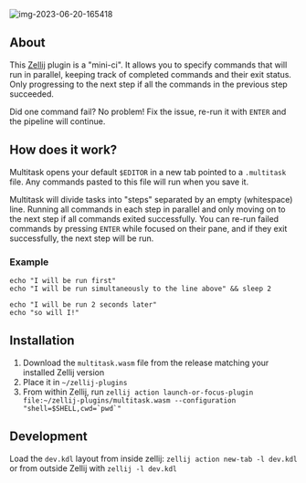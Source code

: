 ![img-2023-06-20-165418](https://github.com/imsnif/multitask/assets/795598/9877c93c-60a8-45ad-a113-354440741fd9)

## About
This [Zellij][zellij] plugin is a "mini-ci". It allows you to specify commands that will run in parallel, keeping track of completed commands and their exit status. Only progressing to the next step if all the commands in the previous step succeeded.

Did one command fail? No problem! Fix the issue, re-run it with `ENTER` and the pipeline will continue.

## How does it work?

Multitask opens your default `$EDITOR` in a new tab pointed to a `.multitask` file. Any commands pasted to this file will run when you save it. 

Multitask will divide tasks into "steps" separated by an empty (whitespace) line. Running all commands in each step in parallel and only moving on to the next step if all commands exited successfully. You can re-run failed commands by pressing `ENTER` while focused on their pane, and if they exit successfully, the next step will be run.

### Example
```
echo "I will be run first"
echo "I will be run simultaneously to the line above" && sleep 2

echo "I will be run 2 seconds later"
echo "so will I!"
```

[zellij]: https://github.com/zellij-org/zellij

## Installation
1. Download the `multitask.wasm` file from the release matching your installed Zellij version
2. Place it in `~/zellij-plugins`
3. From within Zellij, run ``zellij action launch-or-focus-plugin file:~/zellij-plugins/multitask.wasm --configuration "shell=$SHELL,cwd=`pwd`"``

## Development

Load the `dev.kdl` layout from inside zellij: `zellij action new-tab -l dev.kdl` or from outside Zellij with `zellij -l dev.kdl`
